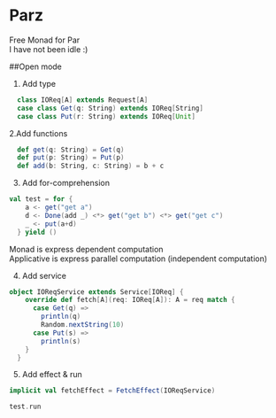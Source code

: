 # Parz
Free Monad for Par <br/>
I have not been idle :)

##Open mode

1. Add type

```scala
  class IOReq[A] extends Request[A]
  case class Get(q: String) extends IOReq[String]
  case class Put(r: String) extends IOReq[Unit]
```

2.Add functions

```scala
  def get(q: String) = Get(q)
  def put(p: String) = Put(p)
  def add(b: String, c: String) = b + c
```

3. Add for-comprehension <br/>

```scala
val test = for {
    a <- get("get a")
    d <- Done(add _) <*> get("get b") <*> get("get c")
    _ <- put(a+d)
  } yield ()
```

Monad is express dependent computation <br/>
Applicative is express parallel computation (independent computation)<br/>

4. Add service

```scala
object IOReqService extends Service[IOReq] {
    override def fetch[A](req: IOReq[A]): A = req match {
      case Get(q) =>
        println(q)
        Random.nextString(10)
      case Put(s) =>
        println(s)
    }
  }

```

5. Add effect & run

```scala
implicit val fetchEffect = FetchEffect(IOReqService)

test.run
```